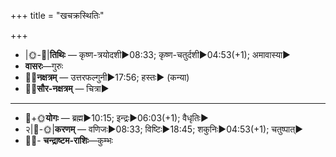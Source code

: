 +++
title = "खचक्रस्थितिः"

+++
- |🌞-🌛|**तिथिः** — कृष्ण-त्रयोदशी►08:33; कृष्ण-चतुर्दशी►04:53(+1); अमावास्या►  
- **वासरः**—गुरुः  
- 🌌🌛**नक्षत्रम्** — उत्तरफल्गुनी►17:56; हस्तः► (कन्या)  
- 🌌🌞**सौर-नक्षत्रम्** — चित्रा►  
___________________
- 🌛+🌞**योगः** — ब्रह्म►10:15; इन्द्रः►06:03(+1); वैधृतिः►  
- २|🌛-🌞|**करणम्** — वणिजः►08:33; विष्टिः►18:45; शकुनिः►04:53(+1); चतुष्पात्►  
- 🌌🌛- **चन्द्राष्टम-राशिः**—कुम्भः  

